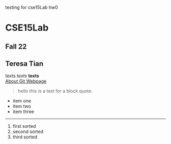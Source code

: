 testing for cse15Lab hw0
# CSE15Lab
## Fall 22
## Teresa Tian
texts 
*texts*	
**texts**	
[About Git Webpage](https://docs.github.com/en/get-started/using-git/about-git)
> hello this is a test for a block quote.
* item one 
* item two
* item three
---
1. first sorted 
2. second sorted 
3. third sorted

